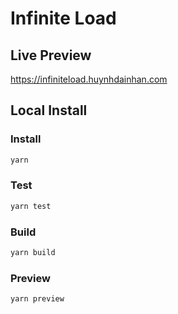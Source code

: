 # Infinite Load

## Live Preview
https://infiniteload.huynhdainhan.com

## Local Install

### Install

```bash
yarn
```

### Test

```bash
yarn test
```

### Build

```bash
yarn build
```

### Preview

```bash
yarn preview
```

